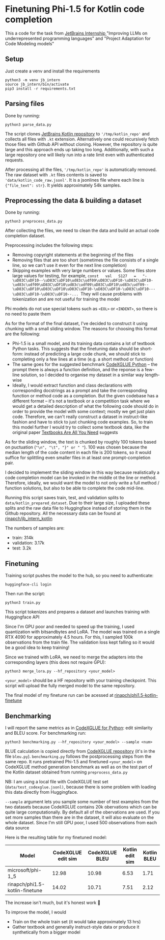 # Finetuning Phi-1.5 for Kotlin code completion

This a code for the task from [JetBrains Internship ](https://internship.jetbrains.com/)"Improving LLMs on underrepresented programming languages" and "Project Adaptation for Code Modeling models"

## Setup

Just create a venv and install the requirements

```
python3 -m venv jb_intern
source jb_intern/bin/activate
pip3 install -r requirements.txt
```

## Parsing files

Done by running:

```
python3 parse_data.py
```

The script clones [JetBrains Kotlin repository](https://github.com/JetBrains/kotlin) to `'/tmp/kotlin_repo'` and collects all files with `.kt` extension. Alternatively one could recursively fetch those files with Github API without cloning. However, the repository is quite large and this approach ends up taking too long. Additionally, with such a large repository one will likely run into a rate limit even with authenticated requests.

After processing all the files, `'/tmp/kotlin_repo'` is automatically removed. The raw dataset with `.kt` files contents is saved to `'data/kotlin_code_raw.jsonl'`. It is a jsonlines file where each line is `{"file_text": str}`. It yields approximately 54k samples.

## Preprocessing the data & building a dataset

Done by running:

```
python3 preprocess_data.py
```

After collecting the files, we need to clean the data and build an actual code completion dataset.

Preprocessing includes the following steps:

* Removing copyright statements at the beginning of the files
* Removing files that are too short (sometimes the file consists of a single line, so we can't use it even for the next line completion)
* Skipping examples with very large numbers or values. Some files store large values for testing, for example, `const   val   S127   =   "-\uD83C\uDF10--\uD83C\uDF10\ud83c\udf09\uD83C\uDF10-\uD83C\uDF10-\ud83c\udf09\uD83C\uDF10\ud83c\udf09\uD83C\uDF10\ud83c\udf09--\uD83C\uDF10\uD83C\uDF10\uD83C\uDF10-\uD83C\uDF10-\uD83C\uDF10---\uD83C\uDF10-\uD83C\uDF10--... `They will cause problems with tokenization and are not useful for training the model

Phi models do not use special tokens such as `<EOL>` or `<INDENT>`, so there is no need to paste them

As for the format of the final dataset, I've decided to construct it using chunking with a small sliding window. The reasons for choosing this format are the following:

- Phi-1.5 is a small model, and its training data contains a lot of textbook Python tasks. This suggests that the finetuning data should be short-form: instead of predicting a large code chunk, we should stick to completing only a few lines at a time (e.g. a short method or function)
- The same goes for the suggested benchmark [CodeXGLUE Python](https://huggingface.co/datasets/microsoft/codexglue_method_generation) – the prompt there is always a function definition, and the reponse is a few-line solution, so I decided to organise my dataset in a similar way length-wise
- Ideally, I would extract function and class declarations with corresponding docstrings as a prompt and take the corresponding function or method code as a completion. But the given codebase has a different format – it's not a textbook or a competition task where we would get a detailed description of what the following code should do in order to provide the model with some context; mostly we get just plain code. Therefore, we can't really construct a dataset in instruct-like fashion and have to stick to just chunking code examples.
  So, to train this model further I would try to collect some textbook data, like the original paper [Textbooks Are All You Need](https://www.microsoft.com/en-us/research/publication/textbooks-are-all-you-need-ii-phi-1-5-technical-report/) suggests

As for the sliding window, the text is chunked by roughly 100 tokens based on puctuation (`"\n", "\t", "}" or " "`). 100 was chosen because the median length of the code content in each file is 200 tokens, so it would suffice for splittling even smaller files in at least one prompt-completion pair.

I decided to implement the sliding window in this way because realistically a code completion model can be invoked in the middle ot the line or method. Therefore, ideally, we would want the model to not only write a full method / function solutions, but also to be able to complete the code mid-line.

Running this script saves train, test, and validation splits to `data/kotlin_prepared_dataset`. Due to their large size, I uploaded these splits and the raw data file to Huggingface instead of storing them in the Github repository. All the necessary data can be found at [rinapch/jb_intern_kotlin](https://huggingface.co/datasets/rinapch/jb_intern_kotlin)

The numbers of samples are:

* train: 314k
* validation: 3.17k
* test: 3.2k

## Finetuning

Training script pushes the model to the hub, so you need to authenticate:

```
huggingface-cli login
```

Then run the script:

```
python3 train.py
```

This script tokenizes and prepares a dataset and launches training with Huggingface API

Since I'm GPU poor and needed to speed up the training, I used quantization with bitsandbytes and LoRA. The model was trained on a single RTX 4090 for approximately 4.5 hours. For this, I sampled 100k observations from the train file. The validation loss kept falling so it would be a good idea to keep training!

Since we trained with LoRA, we need to merge the adapters into the corresponding layers (this does not require GPU):

```
python3 merge_lora.py --hf_repository <your_model>
```

`<your_model>` should be a HF repository with your training checkpoint. This script will upload the fully merged model to the same repository.

The final model of my finetune run can be acessed at [rinapch/phi1.5-kotlin-finetune](https://huggingface.co/rinapch/phi1.5-kotlin-finetune/tree/main)

## Benchmarking

I will report the same metrics as in [CodeXGLUE for Python](https://github.com/microsoft/CodeXGLUE/blob/main/Code-Code/Method-Generation/README.md#result): edit similarity and BLEU score. For benchmarking run:

```
python3 benchmarking.py --hf_repository <your_model> --sample <num>
```

BLUE calculation is copied directly from [CodeXGLUE repository](https://github.com/microsoft/CodeXGLUE/blob/main/Code-Code/Method-Generation/evaluator/bleu.py) (it's in the file `bleu.py`). `benchmarking.py` follows the postprocessing steps from the same repo. It runs pretrained Phi-1.5 and finetuned `<your_model>` on CodeXGLUE method generation benchmark as well as on the test part of the Kotlin dataset obtained from running `preprocess_data.py`

NB: I am using a local file with CodeXGLUE test set (`data/test_codexglue.jsonl)`, because there is some problem with loading this data directly from Huggingface.

`--sample` argument lets you sample some number of test examples from the two datasets because CodeXGLUE contains 20k obervations which can be quite large computationally. By default all of the obervations are used. If you set more samples than there are in the dataset, it will also evaluate on the whole dataset. Since I'm still GPU poor, I used 500 observations from each data source

Here is the resulting table for my finetuned model:

| Model                          | CodeXGLUE edit sim | CodeXGLUE BLEU | Kotlin edit sim | Kotlin BLEU |
| ------------------------------ | ------------------ | -------------- | --------------- | ----------- |
| microsoft/phi-1_5              | 12.98              | 10.98          | 6.53            | 1.71        |
| rinapch/phi1.5-kotlin-finetune | 14.02              | 10.71          | 7.51            | 2.12        |

The increase isn't much, but it's honest work 🤠

To improve the model, I would

* Train on the whole train set (it would take approximately 13 hrs)
* Gather textbook and generally instruct-style data or produce it synthetically from a bigger model

